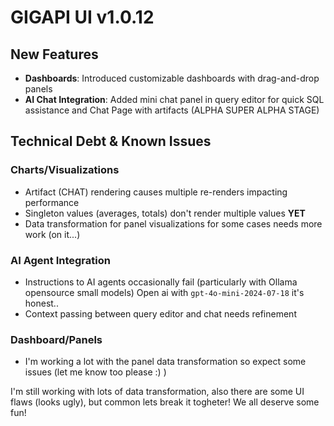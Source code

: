 # GIGAPI UI v1.0.12 

## New Features
- **Dashboards**: Introduced customizable dashboards with drag-and-drop panels
- **AI Chat Integration**: Added mini chat panel in query editor for quick SQL assistance and Chat Page with artifacts (ALPHA SUPER ALPHA STAGE)

## Technical Debt & Known Issues

### Charts/Visualizations
- Artifact (CHAT) rendering causes multiple re-renders impacting performance
- Singleton values (averages, totals) don't render multiple values **YET** 
- Data transformation for panel visualizations for some cases needs more work (on it...)

### AI Agent Integration
- Instructions to AI agents occasionally fail (particularly with Ollama opensource small models) Open ai with `gpt-4o-mini-2024-07-18` it's honest.. 
- Context passing between query editor and chat needs refinement

### Dashboard/Panels
- I'm working a lot with the panel data transformation so expect some issues (let me know too please :) ) 


I'm still working with lots of data transformation, also there are some UI flaws (looks ugly), but common lets break it togheter! We all deserve some fun! 